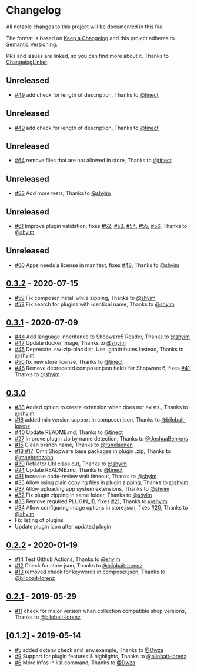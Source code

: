 # Changelog

All notable changes to this project will be documented in this file.

The format is based on [Keep a Changelog](http://keepachangelog.com/en/1.0.0/)
and this project adheres to [Semantic Versioning](http://semver.org/spec/v2.0.0.html).

PRs and issues are linked, so you can find more about it. Thanks to [ChangelogLinker](https://github.com/Symplify/ChangelogLinker).

<!-- changelog-linker -->

<!-- dumped content start -->
## Unreleased

- [#49] add check for length of description, Thanks to [@tinect]

<!-- dumped content end -->

<!-- dumped content start -->
## Unreleased

- [#49] add check for length of description, Thanks to [@tinect]

<!-- dumped content end -->

<!-- dumped content start -->
## Unreleased

- [#64] remove files that are not allowed in store, Thanks to [@tinect]

<!-- dumped content end -->

<!-- dumped content start -->
## Unreleased

- [#63] Add more tests, Thanks to [@shyim]

<!-- dumped content end -->

<!-- dumped content start -->
## Unreleased

- [#61] Improve plugin validation, fixes [#52], [#53], [#54], [#55], [#56], Thanks to [@shyim]

<!-- dumped content end -->

<!-- dumped content start -->
## Unreleased

- [#60] Apps needs a license in manifest, fixes [#48], Thanks to [@shyim]

<!-- dumped content end -->

<!-- dumped content start -->
## [0.3.2] - 2020-07-15

- [#59] Fix composer install while zipping, Thanks to [@shyim]
- [#58] Fix search for plugins with identical name, Thanks to [@shyim]

## [0.3.1] - 2020-07-09

- [#44] Add language inheritance to Shopware5 Reader, Thanks to [@shyim]
- [#47] Update docker image, Thanks to [@shyim]
- [#45] Deprecate .sw-zip-blacklist. Use .gitattributes instead, Thanks to [@shyim]
- [#50] fix new store license, Thanks to [@tinect]
- [#46] Remove deprecated composer.json fields for Shopware 6, fixes [#41], Thanks to [@shyim]

<!-- dumped content end -->

<!-- dumped content start -->

## [0.3.0]

- [#38] Added option to create extension when does not exists., Thanks to [@shyim]
- [#16] added min version support in composer.json, Thanks to [@bilobait-lorenz]
- [#40] Update README.md, Thanks to [@tinect]
- [#27] Improve plugin zip by name detection, Thanks to [@JoshuaBehrens]
- [#15] Clean branch name, Thanks to [@runelaenen]
- [#18] [#17]: Omit Shopware base packages in plugin .zip, Thanks to [@moehrenzahn]
- [#39] Refactor Util class out, Thanks to [@shyim]
- [#24] Update README.md, Thanks to [@tinect]
- [#31] Increase code-review wait timeout, Thanks to [@shyim]
- [#35] Allow using plain copying files in plugin zipping, Thanks to [@shyim]
- [#37] Allow uploading app system extensions, Thanks to [@shyim]
- [#32] Fix plugin zipping in same folder, Thanks to [@shyim]
- [#33] Remove required PLUGIN_ID, fixes [#21], Thanks to [@shyim]
- [#34] Allow configuring image options in store.json, fixes [#20], Thanks to [@shyim]
- Fix listing of plugins
- Update plugin icon after updated plugin

## [0.2.2] - 2020-01-19

- [#14] Test Github Actions, Thanks to [@shyim]
- [#12] Check for store.json, Thanks to [@bilobait-lorenz]
- [#13] removed check for keywords in composer.json, Thanks to [@bilobait-lorenz]

## [0.2.1] - 2019-05-29

- [#11] check for major version when collection compatible shop versions, Thanks to [@bilobait-lorenz]

## [0.1.2] - 2019-05-14

- [#5] added dotenv check and .env.example, Thanks to [@Dwza]
- [#9] Support for plugin features & highlights, Thanks to [@bilobait-lorenz]
- [#6] More infos in list command, Thanks to [@Dwza]

<!-- dumped content end -->

[#40]: https://github.com/FriendsOfShopware/FroshPluginUploader/pull/40
[#39]: https://github.com/FriendsOfShopware/FroshPluginUploader/pull/39
[#38]: https://github.com/FriendsOfShopware/FroshPluginUploader/pull/38
[#37]: https://github.com/FriendsOfShopware/FroshPluginUploader/pull/37
[#35]: https://github.com/FriendsOfShopware/FroshPluginUploader/pull/35
[#34]: https://github.com/FriendsOfShopware/FroshPluginUploader/pull/34
[#33]: https://github.com/FriendsOfShopware/FroshPluginUploader/pull/33
[#32]: https://github.com/FriendsOfShopware/FroshPluginUploader/pull/32
[#31]: https://github.com/FriendsOfShopware/FroshPluginUploader/pull/31
[#27]: https://github.com/FriendsOfShopware/FroshPluginUploader/pull/27
[#24]: https://github.com/FriendsOfShopware/FroshPluginUploader/pull/24
[#21]: https://github.com/FriendsOfShopware/FroshPluginUploader/pull/21
[#20]: https://github.com/FriendsOfShopware/FroshPluginUploader/pull/20
[#18]: https://github.com/FriendsOfShopware/FroshPluginUploader/pull/18
[#17]: https://github.com/FriendsOfShopware/FroshPluginUploader/pull/17
[#16]: https://github.com/FriendsOfShopware/FroshPluginUploader/pull/16
[#15]: https://github.com/FriendsOfShopware/FroshPluginUploader/pull/15
[#14]: https://github.com/FriendsOfShopware/FroshPluginUploader/pull/14
[#13]: https://github.com/FriendsOfShopware/FroshPluginUploader/pull/13
[#12]: https://github.com/FriendsOfShopware/FroshPluginUploader/pull/12
[#11]: https://github.com/FriendsOfShopware/FroshPluginUploader/pull/11
[#9]: https://github.com/FriendsOfShopware/FroshPluginUploader/pull/9
[#6]: https://github.com/FriendsOfShopware/FroshPluginUploader/pull/6
[#5]: https://github.com/FriendsOfShopware/FroshPluginUploader/pull/5
[@tinect]: https://github.com/tinect
[@shyim]: https://github.com/shyim
[@runelaenen]: https://github.com/runelaenen
[@moehrenzahn]: https://github.com/moehrenzahn
[@bilobait-lorenz]: https://github.com/bilobait-lorenz
[@JoshuaBehrens]: https://github.com/JoshuaBehrens
[@Dwza]: https://github.com/Dwza
[0.3.0]: https://github.com/FriendsOfShopware/FroshPluginUploader/compare/0.2.2...0.3.0
[0.2.2]: https://github.com/FriendsOfShopware/FroshPluginUploader/compare/0.2.1...0.2.2
[0.2.1]: https://github.com/FriendsOfShopware/FroshPluginUploader/compare/0.1.2...0.2.1
[#59]: https://github.com/FriendsOfShopware/FroshPluginUploader/pull/59
[#58]: https://github.com/FriendsOfShopware/FroshPluginUploader/pull/58
[#50]: https://github.com/FriendsOfShopware/FroshPluginUploader/pull/50
[#47]: https://github.com/FriendsOfShopware/FroshPluginUploader/pull/47
[#46]: https://github.com/FriendsOfShopware/FroshPluginUploader/pull/46
[#45]: https://github.com/FriendsOfShopware/FroshPluginUploader/pull/45
[#44]: https://github.com/FriendsOfShopware/FroshPluginUploader/pull/44
[#41]: https://github.com/FriendsOfShopware/FroshPluginUploader/pull/41
[0.3.2]: https://github.com/FriendsOfShopware/FroshPluginUploader/compare/0.3.1...0.3.2
[0.3.1]: https://github.com/FriendsOfShopware/FroshPluginUploader/compare/0.3.0...0.3.1
[#60]: https://github.com/FriendsOfShopware/FroshPluginUploader/pull/60
[#48]: https://github.com/FriendsOfShopware/FroshPluginUploader/pull/48
[#61]: https://github.com/FriendsOfShopware/FroshPluginUploader/pull/61
[#56]: https://github.com/FriendsOfShopware/FroshPluginUploader/pull/56
[#55]: https://github.com/FriendsOfShopware/FroshPluginUploader/pull/55
[#54]: https://github.com/FriendsOfShopware/FroshPluginUploader/pull/54
[#53]: https://github.com/FriendsOfShopware/FroshPluginUploader/pull/53
[#52]: https://github.com/FriendsOfShopware/FroshPluginUploader/pull/52
[#63]: https://github.com/FriendsOfShopware/FroshPluginUploader/pull/63
[#64]: https://github.com/FriendsOfShopware/FroshPluginUploader/pull/64
[#49]: https://github.com/FriendsOfShopware/FroshPluginUploader/pull/49
